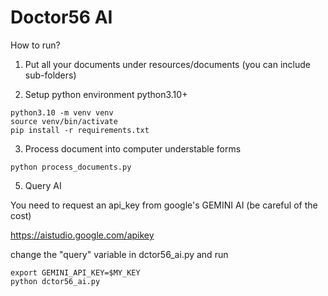 # Doctor56 AI

How to run?


1. Put all your documents under resources/documents (you can include sub-folders)

2. Setup python environment python3.10+
```
python3.10 -m venv venv
source venv/bin/activate
pip install -r requirements.txt
```
3. Process document into computer understable forms
```
python process_documents.py
```
5. Query AI

You need to request an api_key from google's GEMINI AI (be careful of the cost)

https://aistudio.google.com/apikey

change the "query" variable in dctor56_ai.py and run
```
export GEMINI_API_KEY=$MY_KEY
python dctor56_ai.py
```